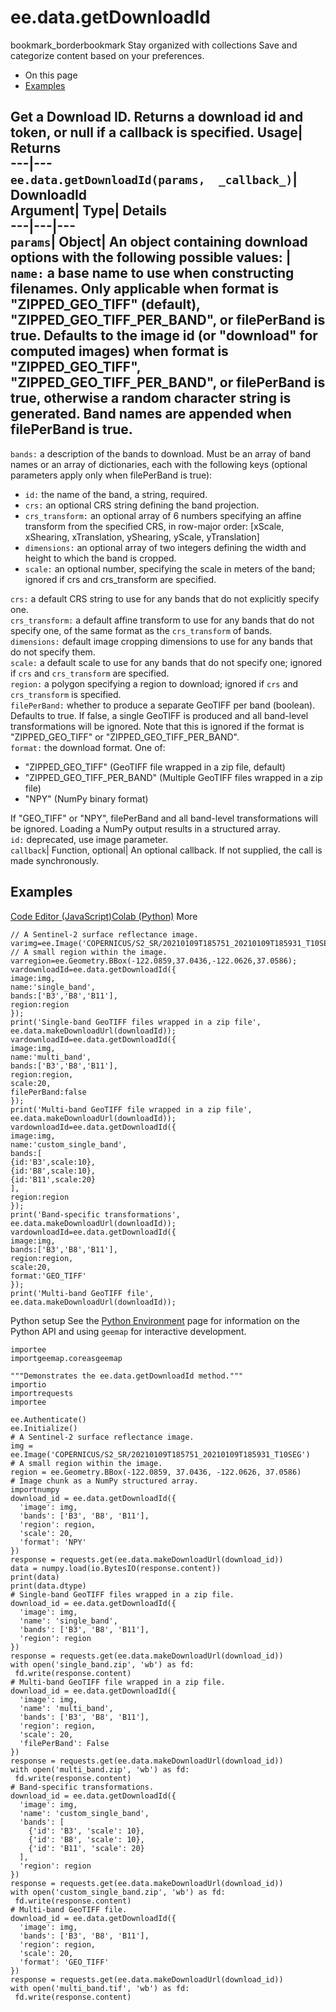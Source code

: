  
#  ee.data.getDownloadId 
bookmark_borderbookmark Stay organized with collections  Save and categorize content based on your preferences. 
  * On this page
  * [Examples](https://developers.google.com/earth-engine/apidocs/ee-data-getdownloadid#examples)


Get a Download ID. 
Returns a download id and token, or null if a callback is specified.
Usage| Returns  
---|---  
`ee.data.getDownloadId(params,  _callback_)`| DownloadId  
Argument| Type| Details  
---|---|---  
`params`| Object| An object containing download options with the following possible values:  | ` name: ` a base name to use when constructing filenames. Only applicable when format is "ZIPPED_GEO_TIFF" (default), "ZIPPED_GEO_TIFF_PER_BAND", or filePerBand is true. Defaults to the image id (or "download" for computed images) when format is "ZIPPED_GEO_TIFF", "ZIPPED_GEO_TIFF_PER_BAND", or filePerBand is true, otherwise a random character string is generated. Band names are appended when filePerBand is true.  
---  
` bands: ` a description of the bands to download. Must be an array of band names or an array of dictionaries, each with the following keys (optional parameters apply only when filePerBand is true):
  * ` id: ` the name of the band, a string, required. 
  * ` crs: ` an optional CRS string defining the band projection.
  * ` crs_transform: ` an optional array of 6 numbers specifying an affine transform from the specified CRS, in row-major order: [xScale, xShearing, xTranslation, yShearing, yScale, yTranslation]
  * ` dimensions: ` an optional array of two integers defining the width and height to which the band is cropped.
  * ` scale: ` an optional number, specifying the scale in meters of the band; ignored if crs and crs_transform are specified.

  
` crs: ` a default CRS string to use for any bands that do not explicitly specify one.  
` crs_transform: ` a default affine transform to use for any bands that do not specify one, of the same format as the `crs_transform` of bands.  
` dimensions: ` default image cropping dimensions to use for any bands that do not specify them.  
` scale: ` a default scale to use for any bands that do not specify one; ignored if `crs` and `crs_transform` are specified.  
` region: ` a polygon specifying a region to download; ignored if `crs` and `crs_transform` is specified.  
` filePerBand: ` whether to produce a separate GeoTIFF per band (boolean). Defaults to true. If false, a single GeoTIFF is produced and all band-level transformations will be ignored. Note that this is ignored if the format is "ZIPPED_GEO_TIFF" or "ZIPPED_GEO_TIFF_PER_BAND".  
` format: ` the download format. One of: 
  * "ZIPPED_GEO_TIFF" (GeoTIFF file wrapped in a zip file, default)
  * "ZIPPED_GEO_TIFF_PER_BAND" (Multiple GeoTIFF files wrapped in a zip file)
  * "NPY" (NumPy binary format)

If "GEO_TIFF" or "NPY", filePerBand and all band-level transformations will be ignored. Loading a NumPy output results in a structured array.  
` id: ` deprecated, use image parameter.  
`callback`| Function, optional| An optional callback. If not supplied, the call is made synchronously.  
## Examples
[Code Editor (JavaScript)](https://developers.google.com/earth-engine/apidocs/ee-data-getdownloadid#code-editor-javascript-sample)[Colab (Python)](https://developers.google.com/earth-engine/apidocs/ee-data-getdownloadid#colab-python-sample) More
```
// A Sentinel-2 surface reflectance image.
varimg=ee.Image('COPERNICUS/S2_SR/20210109T185751_20210109T185931_T10SEG');
// A small region within the image.
varregion=ee.Geometry.BBox(-122.0859,37.0436,-122.0626,37.0586);
vardownloadId=ee.data.getDownloadId({
image:img,
name:'single_band',
bands:['B3','B8','B11'],
region:region
});
print('Single-band GeoTIFF files wrapped in a zip file',
ee.data.makeDownloadUrl(downloadId));
vardownloadId=ee.data.getDownloadId({
image:img,
name:'multi_band',
bands:['B3','B8','B11'],
region:region,
scale:20,
filePerBand:false
});
print('Multi-band GeoTIFF file wrapped in a zip file',
ee.data.makeDownloadUrl(downloadId));
vardownloadId=ee.data.getDownloadId({
image:img,
name:'custom_single_band',
bands:[
{id:'B3',scale:10},
{id:'B8',scale:10},
{id:'B11',scale:20}
],
region:region
});
print('Band-specific transformations',
ee.data.makeDownloadUrl(downloadId));
vardownloadId=ee.data.getDownloadId({
image:img,
bands:['B3','B8','B11'],
region:region,
scale:20,
format:'GEO_TIFF'
});
print('Multi-band GeoTIFF file',
ee.data.makeDownloadUrl(downloadId));
```
Python setup
See the [ Python Environment](https://developers.google.com/earth-engine/guides/python_install) page for information on the Python API and using `geemap` for interactive development.
```
importee
importgeemap.coreasgeemap
```
```
"""Demonstrates the ee.data.getDownloadId method."""
importio
importrequests
importee

ee.Authenticate()
ee.Initialize()
# A Sentinel-2 surface reflectance image.
img = ee.Image('COPERNICUS/S2_SR/20210109T185751_20210109T185931_T10SEG')
# A small region within the image.
region = ee.Geometry.BBox(-122.0859, 37.0436, -122.0626, 37.0586)
# Image chunk as a NumPy structured array.
importnumpy
download_id = ee.data.getDownloadId({
  'image': img,
  'bands': ['B3', 'B8', 'B11'],
  'region': region,
  'scale': 20,
  'format': 'NPY'
})
response = requests.get(ee.data.makeDownloadUrl(download_id))
data = numpy.load(io.BytesIO(response.content))
print(data)
print(data.dtype)
# Single-band GeoTIFF files wrapped in a zip file.
download_id = ee.data.getDownloadId({
  'image': img,
  'name': 'single_band',
  'bands': ['B3', 'B8', 'B11'],
  'region': region
})
response = requests.get(ee.data.makeDownloadUrl(download_id))
with open('single_band.zip', 'wb') as fd:
 fd.write(response.content)
# Multi-band GeoTIFF file wrapped in a zip file.
download_id = ee.data.getDownloadId({
  'image': img,
  'name': 'multi_band',
  'bands': ['B3', 'B8', 'B11'],
  'region': region,
  'scale': 20,
  'filePerBand': False
})
response = requests.get(ee.data.makeDownloadUrl(download_id))
with open('multi_band.zip', 'wb') as fd:
 fd.write(response.content)
# Band-specific transformations.
download_id = ee.data.getDownloadId({
  'image': img,
  'name': 'custom_single_band',
  'bands': [
    {'id': 'B3', 'scale': 10},
    {'id': 'B8', 'scale': 10},
    {'id': 'B11', 'scale': 20}
  ],
  'region': region
})
response = requests.get(ee.data.makeDownloadUrl(download_id))
with open('custom_single_band.zip', 'wb') as fd:
 fd.write(response.content)
# Multi-band GeoTIFF file.
download_id = ee.data.getDownloadId({
  'image': img,
  'bands': ['B3', 'B8', 'B11'],
  'region': region,
  'scale': 20,
  'format': 'GEO_TIFF'
})
response = requests.get(ee.data.makeDownloadUrl(download_id))
with open('multi_band.tif', 'wb') as fd:
 fd.write(response.content)
```

